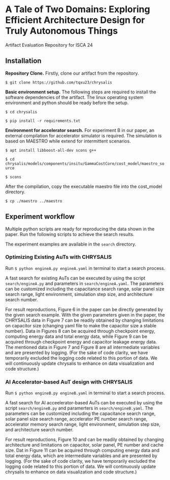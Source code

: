 # A Tale of Two Domains: Exploring Efficient Architecture Design for Truly Autonomous Things
Artifact Evaluation Repository for ISCA 24

## Installation

**Repository Clone.** Firstly, clone our artifact from the repository.

`$ git clone https://github.com/tqxu23/chrysalis`

**Basic environment setup.** The following steps are required to install the software dependencies of the artifact. The linux operating system environment and python should be ready before the setup.

`$ cd chrysalis`

`$ pip install -r requirements.txt`

**Environment for accelerator search.** For experiment B in our paper, an external compilation for accelerator simulator is required. The simulation is based on MAESTRO while extend for intermittent scenarios.

`$ apt install libboost-all-dev scons g++`

`$ cd chrysalis/models/components/insitu/GammaCostCore/cost_model/maestro_source`

`$ scons`

After the compilation, copy the executable maestro file into the cost_model directory.

`$ cp ./maestro ../maestro`

## Experiment workflow

Multiple python scripts are ready for reproducing the data shown in the paper. Run the following scripts to achieve the search results.

The experiment examples are available in the `search` directory.

### Optimizing Existing AuTs with CHRYSALIS

Run `$ python engineA.py engineA.yaml` in terminal to start a search process.

A fast search for existing AuTs can be executed by using the script `search/engineA.py` and parameters in `search/engineA.yaml`. The parameters can be customized including the capacitance search range, solar panel size search range, light environment, simulation step size, and architecture search number. 

For result reproductions, Figure 6 in the paper can be directly generated by the given search example. With the given parameters given in the paper, the CHRYSALIS data in Figure 7 can be readily obtained by changing limitations on capacitor size (changing yaml file to make the capacitor size a stable number). Data in Figures 8 can be acquired through checkpoint energy, computing energy data and total energy data, while Figure 9 can be acquired through checkpoint energy and capacitor leakage energy data. The mentioned data in Figure 7 and Figure 8 are all intermediate variables and are presented by logging. (For the sake of code clarity, we have temporarily excluded the logging code related to this portion of data. We will continuously update chrysalis to enhance on data visualization and code structure.)

### AI Accelerator-based AuT design with CHRYSALIS

Run `$ python engineB.py engineB.yaml` in terminal to start a search process.

A fast search for AI acceelerator-based AuTs can be executed by using the script `search/engineB.py` and paramerters in `search/engineB.yaml`. The parameters can be customized including the capacitance search range, solar panel size search range, accelerator PE number search range, accelerator memory search range, light environment, simulation step size, and architecture search number.

For result reproductions, Figure 10 and can be readily obtained by changing architecture and limitations on capacitor, solar panel, PE number and cache size. Dat in Figure 11 can be acquired through computing energy data and total energy data, which are intermediate variables and are presented by logging. (For the sake of code clarity, we have temporarily excluded the logging code related to this portion of data. We will continuously update chrysalis to enhance on data visualization and code structure.)

